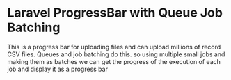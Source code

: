 # Laravel ProgressBar with Queue Job Batching

This is a progress bar for uploading files and can upload millions of record CSV files. Queues and job batching do this. so using multiple small jobs and making them as batches we can get the progress of the execution of each job and display it as a progress bar

